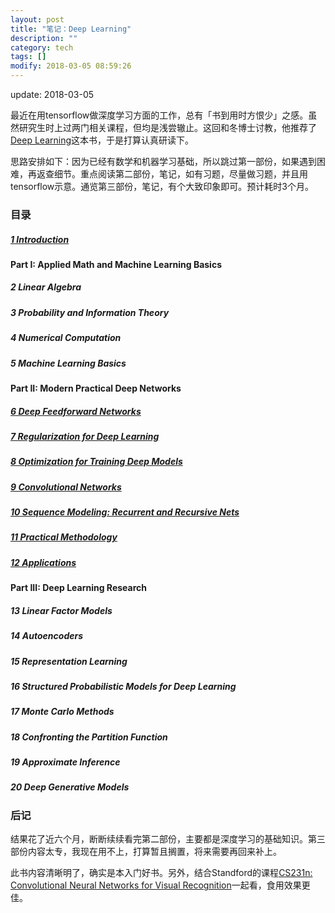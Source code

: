 ```yaml
---
layout: post
title: "笔记：Deep Learning"
description: ""
category: tech
tags: []
modify: 2018-03-05 08:59:26
---
```


update: 2018-03-05


最近在用tensorflow做深度学习方面的工作，总有「书到用时方恨少」之感。虽然研究生时上过两门相关课程，但均是浅尝辙止。这回和冬博士讨教，他推荐了[Deep Learning](http://www.deeplearningbook.org)这本书，于是打算认真研读下。

思路安排如下：因为已经有数学和机器学习基础，所以跳过第一部份，如果遇到困难，再返查细节。重点阅读第二部份，笔记，如有习题，尽量做习题，并且用tensorflow示意。通览第三部份，笔记，有个大致印象即可。预计耗时3个月。


### 目录

##### [1 Introduction](http://nbviewer.jupyter.org/github/facaiy/book_notes/blob/master/deep_learning/Introduction/note.ipynb)

#### Part I: Applied Math and Machine Learning Basics

##### 2 Linear Algebra

##### 3 Probability and Information Theory

##### 4 Numerical Computation

##### 5 Machine Learning Basics

#### Part II: Modern Practical Deep Networks

##### [6 Deep Feedforward Networks](http://nbviewer.jupyter.org/github/facaiy/book_notes/blob/master/deep_learning/Deep_Feedforward_Networks/note.ipynb)

##### [7 Regularization for Deep Learning](http://nbviewer.jupyter.org/github/facaiy/book_notes/blob/master/deep_learning/Regularization_for_Deep_Learning/note.ipynb)

##### [8 Optimization for Training Deep Models](http://nbviewer.jupyter.org/github/facaiy/book_notes/blob/master/deep_learning/Optimization_for_Training_Deep_Models/note.ipynb)

##### [9 Convolutional Networks](http://nbviewer.jupyter.org/github/facaiy/book_notes/blob/master/deep_learning/Convolutional_Networks/note.ipynb)

##### [10 Sequence Modeling: Recurrent and Recursive Nets](http://nbviewer.jupyter.org/github/facaiy/book_notes/blob/master/deep_learning/Sequence_Modeling/note.ipynb)

##### [11 Practical Methodology](http://nbviewer.jupyter.org/github/facaiy/book_notes/blob/master/deep_learning/Practial_Methodology/note.ipynb)

##### [12 Applications](http://nbviewer.jupyter.org/github/facaiy/book_notes/blob/master/deep_learning/Application/note.ipynb)

#### Part III: Deep Learning Research

##### 13 Linear Factor Models

##### 14 Autoencoders

##### 15 Representation Learning

##### 16 Structured Probabilistic Models for Deep Learning

##### 17 Monte Carlo Methods

##### 18 Confronting the Partition Function

##### 19 Approximate Inference

##### 20 Deep Generative Models


### 后记

结果花了近六个月，断断续续看完第二部份，主要都是深度学习的基础知识。第三部份内容太专，我现在用不上，打算暂且搁置，将来需要再回来补上。

此书内容清晰明了，确实是本入门好书。另外，结合Standford的课程[CS231n: Convolutional Neural Networks for Visual Recognition](http://cs231n.stanford.edu/)一起看，食用效果更佳。
